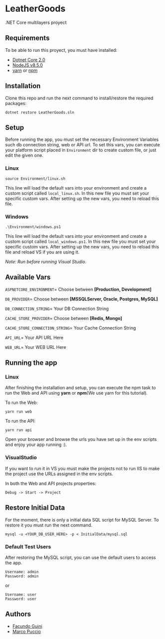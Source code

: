 # LeatherGoods
.NET Core multilayers proyect

## Requirements
To be able to run this proyect, you must have installed:
- [Dotnet Core 2.0](https://www.microsoft.com/net/core)
- [NodeJS v8.5.0](https://nodejs.org/es/)
- [yarn](https://yarnpkg.com/lang/en/) or [npm](https://www.npmjs.com/)


## Installation
Clone this repo and run the next command to install/restore the required packages:
```
dotnet restore LeatherGoods.sln
```

## Setup
Before running the app, you must set the necessary Environment Variables such db connection string, web or API url.
To set this vars, you can execute your platform script placed in ```Environment``` dir to create custom file, or just edit the given one.

### Linux
```
source Environment/linux.sh
```
This line will load the default vars into your environment and create a custom script called ```local_linux.sh```. In this new file you must set your specific custom vars.
After setting up the new vars, you need to reload this file.

### Windows
```
.\Environment/windows.ps1
```
This line will load the default vars into your environment and create a custom script called ```local_windows.ps1```. In this new file you must set your specific custom vars.
After setting up the new vars, you need to reload this file and reload VS if you are using it.

*Note: Run before running Visual Studio.*

## Available Vars

```ASPNETCORE_ENVIRONMENT```= Choose between **[Production, Development]**

```DB_PROVIDER```= Choose between **[MSSQLServer, Oracle, Postgres, MySQL]**

```DB_CONNECTION_STRING```= Your DB Connection String

```CACHE_STORE_PROVIDER```= Choose between **[Redis, Mongo]**

```CACHE_STORE_CONNECTION_STRING```= Your Cache Connection String

```API_URL```= Your API URL Here

```WEB_URL```= Your WEB URL Here



## Running the app

### Linux
After finishing the installation and setup, you can execute the npm task to run the Web and API using **yarn** or **npm**(We use yarn for this tutorial).

To run the Web:
```
yarn run web
```

To run the API:
```
yarn run api
```

Open your browser and browse the urls you have set up in the env scripts and enjoy your app running :).

### VisualStudio
If you want to run it in VS you must make the projects not to run IIS to make the project use the URLs assigned in the env scripts.

In both the Web and API projects properties:
```
Debug -> Start -> Project
```

## Restore Initial Data
For the moment, there is only a initial data SQL script for MySQL Server. To restore it you must run the next command.

```
mysql -u <YOUR_DB_USER_HERE> -p < InitialData/mysql.sql
```

### Default Test Users
After restoring the MySQL script, you can use the default users to access the app.

```
Username: admin
Password: admin
```

or

```
Username: user
Password: user
```

## Authors

- [Facundo Guini](https://github.com/fguini)
- [Marco Puccio](https://github.com/marcopuccio)
